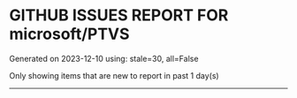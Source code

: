 
# GITHUB ISSUES REPORT FOR microsoft/PTVS


Generated on 2023-12-10 using: stale=30, all=False


Only showing items that are new to report in past 1 day(s)


---
